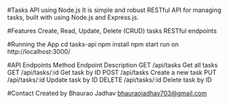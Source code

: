 #Tasks API using Node.js
It is simple and robust RESTful API for managing tasks, built with using Node.js and Express.js.

#Features
Create, Read, Update, Delete (CRUD) tasks
RESTful endpoints

#Running the App
cd tasks-api
npm install
npm start
run on http://localhost:3000/

#API Endpoints
Method	 Endpoint	    Description
GET	    /api/tasks	    Get all tasks
GET	    /api/tasks/:id	Get task by ID
POST    /api/tasks	    Create a new task
PUT	    /api/tasks/:id	Update task by ID
DELETE	/api/tasks/:id	Delete task by ID

#Contact
Created by Bhaurao Jadhav
bhauraojadhav703@gmail.com

